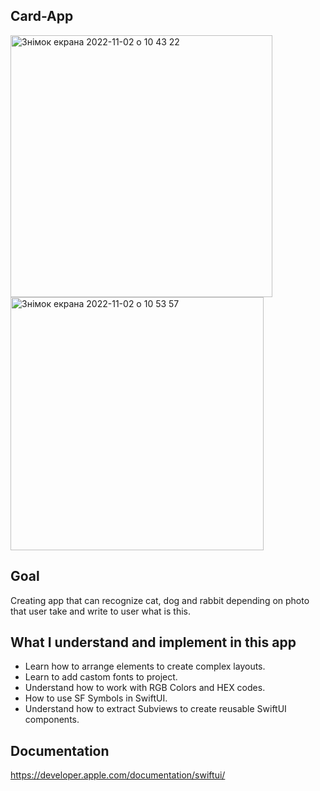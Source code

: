 ## Card-App

<img width="419" alt="Знімок екрана 2022-11-02 о 10 43 22" src="https://user-images.githubusercontent.com/109367230/199456955-691a36d0-ac06-45a7-9285-299b1b068a25.png">

<img width="405" alt="Знімок екрана 2022-11-02 о 10 53 57" src="https://user-images.githubusercontent.com/109367230/199459324-c40ab37d-1f77-47ec-b07c-d7911efb428b.png">


## Goal
Creating app that can recognize cat, dog and rabbit depending on photo that user take and write to user what is this.

## What I understand and implement in this app

* Learn how to arrange elements to create complex layouts.
* Learn to add castom fonts to project.
* Understand how to work with RGB Colors and HEX codes.
* How to use SF Symbols in SwiftUI.
* Understand how to extract Subviews to create reusable SwiftUI components.

## Documentation 

https://developer.apple.com/documentation/swiftui/
   

